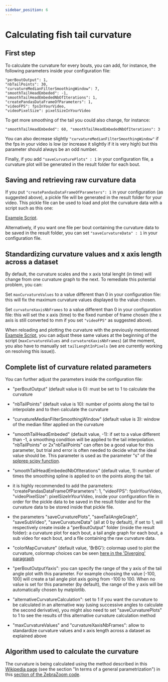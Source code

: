 ```yaml
---
sidebar_position: 6
---
```


# Calculating fish tail curvature


## First step

To calculate the curvature for every bouts, you can add, for instance, the following parameters inside your configuration file:

```
"perBoutOutput": 1, 
"nbTailPoints": 30, 
"curvatureMedianFilterSmoothingWindow": 7, 
"smoothTailHeadEmbeded": -1, 
"smoothTailHeadEmbededNbOfIterations": 1, 
"createPandasDataFrameOfParameters": 1, 
"videoFPS": fpsInYourVideo, 
"videoPixelSize": pixelSizeInYourVideo
```

To get more smoothing of the tail you could also change, for instance:

```
"smoothTailHeadEmbeded": 60, "smoothTailHeadEmbededNbOfIterations": 3
```

You can also decrease slightly `"curvatureMedianFilterSmoothingWindow"` if the fps in your video is low (or increase it slightly if it is very high) but this parameter should always be an odd number.

Finally, if you add `"saveCurvaturePlots" : 1` in your configuration file, a curvature plot will be generated in the result folder for each bout.

## Saving and retrieving raw curvature data

If you put `"createPandasDataFrameOfParameters": 1` in your configuration (as suggested above), a pickle file will be generated in the result folder for your video. This pickle file can be used to load and plot the curvature data with a script such as this one: 

[Example Script](
https://github.com/oliviermirat/ZebraZoom/blob/master/readAndAnalyzeZZoutputWithPython/loadAndPlotCurvature.py).

Alternatively, if you want one file per bout containing the curvature data to be saved in the result folder, you can set `"saveCurvatureData" : 1` in your configuration file.

## Standardizing curvature values and x axis length across a dataset
By default, the curvature scales and the x axis total lenght (in time) will change from one curvature graph to the next. To remediate this potential problem, you can:

Set `maxCurvatureValues` to a value different than 0 in your configuration file: this will fix the maximum curvature values displayed to the value chosen.

Set `curvatureXaxisNbFrames` to a value different than 0 in your configuration file: this will set the x axis (time) to the fixed number of frame chosen (the x axis is still converted to mm if you set `"videoFPS"` as suggested above).

When reloading and plotting the curvature with the previously mentionned [Example Script](
https://github.com/oliviermirat/ZebraZoom/blob/master/readAndAnalyzeZZoutputWithPython/loadAndPlotCurvature.py), you can adjust these same values at the beginning of the script (`maxCurvatureValues` and `curvatureXaxisNbFrames`) (at the moment, you also have to manually set `tailLenghtInPixels` (we are currently working on resolving this issue)).

## Complete list of curvature related parameters

You can further adjust the parameters inside the configuration file:

- "perBoutOutput" (default value is 0): must be set to 1 to calculate the curvature

- "nbTailPoints" (default value is 10): number of points along the tail to interpolate and to then calculate the curvature

- "curvatureMedianFilterSmoothingWindow" (default value is 3): window of the median filter applied on the curvature

- "smoothTailHeadEmbeded" (default value, -1): if set to a value different than -1, a smoothing condition will be applied to the tail interpolation. "nbTailPoints" or 2x"nbTailPoints" can often be a good value for this parameter, but trial and error is often needed to decide what the ideal value should be. This parameter is used as the parameter "s" of the [splprep scipy function](https://docs.scipy.org/doc/scipy/reference/generated/scipy.interpolate.splprep.html).

- "smoothTailHeadEmbededNbOfIterations" (default value, 1): number of times the smoothing spline is applied to on the points along the tail.

- it is highly recommended to add the parameters: "createPandasDataFrameOfParameters": 1, "videoFPS": fpsInYourVideo, "videoPixelSize": pixelSizeInYourVideo, inside your configuration file in order for the pickle data to be saved in the result folder and for the curvature data to be stored inside that pickle file.

- the parameters "saveCurvaturePlots", "saveTailAngleGraph", "saveSubVideo", "saveCurvatureData" (all at 0 by default), if set to 1, will respectively create inside a "perBoutOutput" folder (inside the result folder): a curvature plot for each bout, a tail angle graph for each bout, a sub video for each bout, and a file containing the raw curvature data.

- "colorMapCurvature" (default value, 'BrBG'): colormap used to plot the curvature, colormap choices can be seen [here in the 'Diverging' paragraph](https://matplotlib.org/3.5.1/tutorials/colors/colormaps.html)

- "perBoutOutputYaxis": you can specify the range of the y axis of the tail angle plot with this parameter. For example choosing the value [-100, 100] will create a tail angle plot axis going from -100 to 100. When no value is set for this parameter (by default), the range of the y axis will be automatically chosen by matplotlib.

- "alternativeCurvatureCalculation": set to 1 if you want the curvature to be calculated in an alternative way (using successive angles to calculate the second derivative), you might also need to set "saveCurvaturePlots" to 1 to see the results of this alternative curvature calculation method

- "maxCurvatureValues" and "curvatureXaxisNbFrames": allow to standardize curvature values and x axis length across a dataset as explained above

## Algorithm used to calculate the curvature

The curvature is being calculated using the method described in this [Wikipedia page](https://en.wikipedia.org/wiki/Curvature#In_terms_of_a_general_parametrization) (see the section "In terms of a general parametrization") in this [section of the ZebraZoom code](https://github.com/oliviermirat/ZebraZoom/blob/master/zebrazoom/code/dataPostProcessing/perBoutOutput.py).